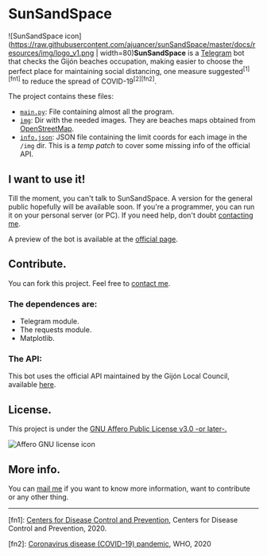 # SunSandSpace

![SunSandSpace icon](https://raw.githubusercontent.com/ajuancer/sunSandSpace/master/docs/resources/img/logo_v1.png | width=80)**SunSandSpace** is a [Telegram](https://www.telegram.org) bot that checks the Gijón beaches occupation, making easier to choose the perfect place for maintaining social distancing, one measure suggested<sup>[1][fn1]</sup> to reduce the spread of COVID-19<sup>[2][fn2]</sup>.

The project contains these files:

- [`main.py`](https://github.com/ajuancer/master/main.py): File containing almost all the program.
- [`img`](https://github.com/ajuancer/master/img): Dir with the needed images. They are beaches maps obtained from [OpenStreetMap](https://www.openstreetmap.org).
- [`info.json`](https://github.com/ajuancer/master/info.json): JSON file containing the limit coords for each image in the `/img` dir. This is a _temp patch_ to cover some missing info of the official API. 

## I want to use it!

Till the moment, you can't talk to SunSandSpace. A version for the general public hopefully will be available soon. If you're a programmer, you can run it on your personal server (or PC). If you need help, don't doubt [contacting me](https://ajuancer.github.io).

A preview of the bot is available at the [official page](https://ajuancer.github.io/sunSandSpace).

## Contribute.

You can fork this project. Feel free to [contact me](https://ajuancer.github.io). 

### The dependences are:

- Telegram module.
- The requests module.
- Matplotlib.

### The API:

This bot uses the official API maintained by the Gijón Local Council, available [here](https://www.gijon.es/es/datos/ocupacion_playas).

## License.

This project is under the [GNU Affero Public License v3.0 -or later-.](https://www.gnu.org/licenses/agpl-3.0.en.html)

![Affero GNU license icon](https://www.gnu.org/graphics/agplv3-155x51.png)

## More info.

You can [mail me](https://ajuancer.github.io) if you want to know more information, want to contribute or any other thing.

------

[fn1]: [Centers for Disease Control and Prevention](https://www.cdc.gov/coronavirus/2019-ncov/prevent-getting-sick/social-distancing.html), Centers for Disease Control and Prevention, 2020.

[fn2]: [Coronavirus disease (COVID-19) pandemic](https://www.who.int/emergencies/diseases/novel-coronavirus-2019), WHO, 2020

